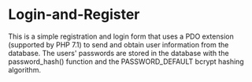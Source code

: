 # Login-and-Register
This is a simple registration and login form that uses a PDO extension (supported by PHP 7.1) to send and obtain user information from the database. The users' passwords are stored in the database with the password_hash() function and the PASSWORD_DEFAULT bcrypt hashing algorithm.

